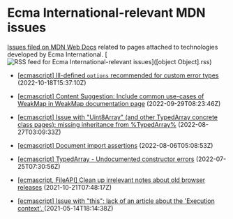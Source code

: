 # Ecma International-relevant MDN issues

[Issues filed on MDN Web Docs](https://github.com/mdn/content/issues) related to pages attached to technologies developed by Ecma International. [![RSS feed for Ecma International-relevant issues](https://www.w3.org/QA/2007/04/feed_icon)]([object Object].rss)

* [[ecmascript] Ill-defined `options` recommended for custom error types](https://github.com/mdn/content/issues/21632) (2022-10-18T15:37:10Z)
  
* [[ecmascript] Content Suggestion: Include common use-cases of WeakMap in WeakMap documentation page](https://github.com/mdn/content/issues/21180) (2022-09-29T08:23:46Z)
  
* [[ecmascript] Issue with "Uint8Array" (and other TypedArray concrete class pages): missing inheritance from %TypedArray%](https://github.com/mdn/content/issues/20019) (2022-08-27T03:09:33Z)
  
* [[ecmascript] Document import assertions](https://github.com/mdn/content/issues/19220) (2022-08-06T05:08:53Z)
  
* [[ecmascript] TypedArray - Undocumented constructor errors](https://github.com/mdn/content/issues/18764) (2022-07-25T07:30:56Z)
  
* [[ecmascript, FileAPI] Clean up irrelevant notes about old browser releases](https://github.com/mdn/content/issues/9974) (2021-10-21T07:48:17Z)
  
* [[ecmascript] Issue with "this": lack of an article about the 'Execution context'. ](https://github.com/mdn/content/issues/5006) (2021-05-14T18:14:38Z)
  
